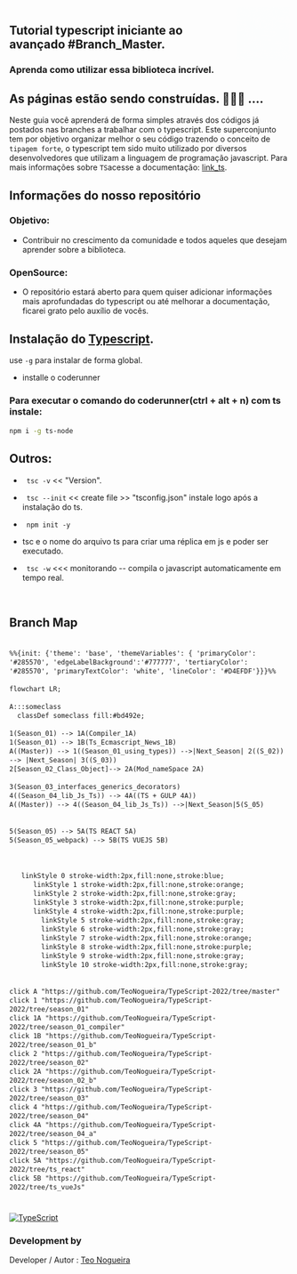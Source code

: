 



<img  src="https://github.com/TeoNogueira/TypeScript-2022/blob/master/assets/gifs/ts_master.gif"  title="Using types - Typescript 2022"  align="right"  width="95"  height="95">

  
 
## Tutorial typescript iniciante ao avançado #Branch_Master. 
### Aprenda como utilizar essa biblioteca incrível.

## As páginas estão sendo construídas. 👷‍♂🧾 ....





  Neste guia você aprenderá de forma simples através dos códigos já postados nas branches a trabalhar com o typescript.  Este superconjunto tem por objetivo organizar melhor o seu código trazendo o conceito de `tipagem forte`, o typescript tem sido muito utilizado por diversos desenvolvedores que utilizam a linguagem de programação javascript.
Para mais informações sobre `TS`acesse a documentação: [link_ts].
  

  
## Informações do nosso repositório

### Objetivo:
* Contribuir no crescimento da comunidade e todos aqueles que desejam aprender sobre a biblioteca.

### OpenSource:
* O repositório estará aberto para quem quiser adicionar informações mais aprofundadas do typescript ou até melhorar a documentação, ficarei grato pelo auxílio de vocês.

## Instalação do [Typescript].

use `-g` para instalar de forma global.

* installe o coderunner

### Para executar o comando do coderunner(ctrl + alt + n) com ts instale:
 ```sh 
 npm i -g ts-node 
```


## Outros:

* ``` tsc -v``` << "Version".

* ``` tsc --init``` << create file >> "tsconfig.json" instale logo após a instalação do ts.

* ``` npm init -y```

* tsc e o nome do arquivo ts para criar uma réplica em js e poder ser executado.

* ``` tsc -w``` <<< monitorando -- compila o javascript automaticamente em tempo real.
<br/>


## Branch Map


[RepoLink]: https://github.com/TeoNogueira/TypeScript-2022

[Teonogueira]: http://teonogueira.42web.io/

[Github]: https://github.com/TeoNogueira

[Teo Nogueira]: https://github.com/TeoNogueira

[link_ts]:https://www.typescriptlang.org/docs/

[Typescript]:https://www.npmjs.com/package/typescript

  ```mermaid

%%{init: {'theme': 'base', 'themeVariables': { 'primaryColor': '#285570', 'edgeLabelBackground':'#777777', 'tertiaryColor': '#285570', 'primaryTextColor': 'white', 'lineColor': '#D4EFDF'}}}%%

flowchart LR;

 A:::someclass
    classDef someclass fill:#bd492e;
    
1(Season_01) --> 1A(Compiler_1A) 
1(Season_01) --> 1B(Ts_Ecmascript_News_1B) 
A((Master)) --> 1((Season_01_using_types)) -->|Next_Season| 2((S_02)) --> |Next_Season| 3((S_03))
2[Season_02_Class_Object]--> 2A(Mod_nameSpace 2A)

3(Season_03_interfaces_generics_decorators) 
4((Season_04_lib_Js_Ts)) --> 4A((TS + GULP 4A))
A((Master)) --> 4((Season_04_lib_Js_Ts)) -->|Next_Season|5(S_05)


5(Season_05) --> 5A(TS REACT 5A) 
5(Season_05_webpack) --> 5B(TS VUEJS 5B)



     linkStyle 0 stroke-width:2px,fill:none,stroke:blue;
        linkStyle 1 stroke-width:2px,fill:none,stroke:orange;
        linkStyle 2 stroke-width:2px,fill:none,stroke:gray;
        linkStyle 3 stroke-width:2px,fill:none,stroke:purple;
        linkStyle 4 stroke-width:2px,fill:none,stroke:purple;
          linkStyle 5 stroke-width:2px,fill:none,stroke:gray;
          linkStyle 6 stroke-width:2px,fill:none,stroke:gray;
          linkStyle 7 stroke-width:2px,fill:none,stroke:orange;
          linkStyle 8 stroke-width:2px,fill:none,stroke:purple;
          linkStyle 9 stroke-width:2px,fill:none,stroke:gray;
          linkStyle 10 stroke-width:2px,fill:none,stroke:gray;


click A "https://github.com/TeoNogueira/TypeScript-2022/tree/master"
click 1 "https://github.com/TeoNogueira/TypeScript-2022/tree/season_01"
click 1A "https://github.com/TeoNogueira/TypeScript-2022/tree/season_01_compiler"
click 1B "https://github.com/TeoNogueira/TypeScript-2022/tree/season_01_b"
click 2 "https://github.com/TeoNogueira/TypeScript-2022/tree/season_02"
click 2A "https://github.com/TeoNogueira/TypeScript-2022/tree/season_02_b"
click 3 "https://github.com/TeoNogueira/TypeScript-2022/tree/season_03"
click 4 "https://github.com/TeoNogueira/TypeScript-2022/tree/season_04"
click 4A "https://github.com/TeoNogueira/TypeScript-2022/tree/season_04_a"
click 5 "https://github.com/TeoNogueira/TypeScript-2022/tree/season_05"
click 5A "https://github.com/TeoNogueira/TypeScript-2022/tree/ts_react"
click 5B "https://github.com/TeoNogueira/TypeScript-2022/tree/ts_vueJs"

 ```

#

[![TypeScript](https://badges.frapsoft.com/typescript/love/typescript-150x33.png?v=101)](https://www.typescriptlang.org/docs/) 



### Development by

Developer /  Autor :    [Teo Nogueira]


